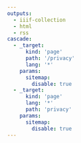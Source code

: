 ```yaml
---
outputs:
  - iiif-collection
  - html
  - rss
cascade:
  - _target:
      kind: 'page'
      path: '/privacy'
      lang: '*'
    params:
      sitemap:
        disable: true
  - _target:
      kind: 'page'
      lang: '*'
      path: 'privacy'
    params:
      sitemap:
        disable: true
---
```

